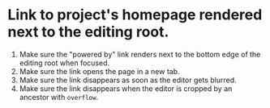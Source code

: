 # Link to project's homepage rendered next to the editing root.

1. Make sure the "powered by" link renders next to the bottom edge of the editing root when focused.
1. Make sure the link opens the page in a new tab.
1. Make sure the link disappears as soon as the editor gets blurred.
1. Make sure the link disappears when the editor is cropped by an ancestor with `overflow`.

